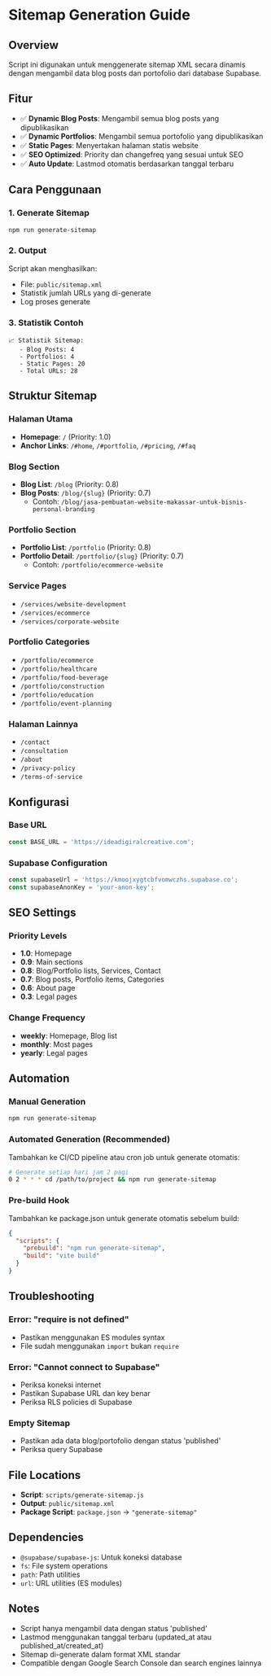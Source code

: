 # Sitemap Generation Guide

## Overview
Script ini digunakan untuk menggenerate sitemap XML secara dinamis dengan mengambil data blog posts dan portofolio dari database Supabase.

## Fitur
- ✅ **Dynamic Blog Posts**: Mengambil semua blog posts yang dipublikasikan
- ✅ **Dynamic Portfolios**: Mengambil semua portofolio yang dipublikasikan
- ✅ **Static Pages**: Menyertakan halaman statis website
- ✅ **SEO Optimized**: Priority dan changefreq yang sesuai untuk SEO
- ✅ **Auto Update**: Lastmod otomatis berdasarkan tanggal terbaru

## Cara Penggunaan

### 1. Generate Sitemap
```bash
npm run generate-sitemap
```

### 2. Output
Script akan menghasilkan:
- File: `public/sitemap.xml`
- Statistik jumlah URLs yang di-generate
- Log proses generate

### 3. Statistik Contoh
```
📈 Statistik Sitemap:
   - Blog Posts: 4
   - Portfolios: 4
   - Static Pages: 20
   - Total URLs: 28
```

## Struktur Sitemap

### Halaman Utama
- **Homepage**: `/` (Priority: 1.0)
- **Anchor Links**: `/#home`, `/#portfolio`, `/#pricing`, `/#faq`

### Blog Section
- **Blog List**: `/blog` (Priority: 0.8)
- **Blog Posts**: `/blog/{slug}` (Priority: 0.7)
  - Contoh: `/blog/jasa-pembuatan-website-makassar-untuk-bisnis-personal-branding`

### Portfolio Section
- **Portfolio List**: `/portfolio` (Priority: 0.8)
- **Portfolio Detail**: `/portfolio/{slug}` (Priority: 0.7)
  - Contoh: `/portfolio/ecommerce-website`

### Service Pages
- `/services/website-development`
- `/services/ecommerce`
- `/services/corporate-website`

### Portfolio Categories
- `/portfolio/ecommerce`
- `/portfolio/healthcare`
- `/portfolio/food-beverage`
- `/portfolio/construction`
- `/portfolio/education`
- `/portfolio/event-planning`

### Halaman Lainnya
- `/contact`
- `/consultation`
- `/about`
- `/privacy-policy`
- `/terms-of-service`

## Konfigurasi

### Base URL
```javascript
const BASE_URL = 'https://ideadigiralcreative.com';
```

### Supabase Configuration
```javascript
const supabaseUrl = 'https://kmoojxygtcbfvomwczhs.supabase.co';
const supabaseAnonKey = 'your-anon-key';
```

## SEO Settings

### Priority Levels
- **1.0**: Homepage
- **0.9**: Main sections
- **0.8**: Blog/Portfolio lists, Services, Contact
- **0.7**: Blog posts, Portfolio items, Categories
- **0.6**: About page
- **0.3**: Legal pages

### Change Frequency
- **weekly**: Homepage, Blog list
- **monthly**: Most pages
- **yearly**: Legal pages

## Automation

### Manual Generation
```bash
npm run generate-sitemap
```

### Automated Generation (Recommended)
Tambahkan ke CI/CD pipeline atau cron job untuk generate otomatis:

```bash
# Generate setiap hari jam 2 pagi
0 2 * * * cd /path/to/project && npm run generate-sitemap
```

### Pre-build Hook
Tambahkan ke package.json untuk generate otomatis sebelum build:

```json
{
  "scripts": {
    "prebuild": "npm run generate-sitemap",
    "build": "vite build"
  }
}
```

## Troubleshooting

### Error: "require is not defined"
- Pastikan menggunakan ES modules syntax
- File sudah menggunakan `import` bukan `require`

### Error: "Cannot connect to Supabase"
- Periksa koneksi internet
- Pastikan Supabase URL dan key benar
- Periksa RLS policies di Supabase

### Empty Sitemap
- Pastikan ada data blog/portofolio dengan status 'published'
- Periksa query Supabase

## File Locations
- **Script**: `scripts/generate-sitemap.js`
- **Output**: `public/sitemap.xml`
- **Package Script**: `package.json` → `"generate-sitemap"`

## Dependencies
- `@supabase/supabase-js`: Untuk koneksi database
- `fs`: File system operations
- `path`: Path utilities
- `url`: URL utilities (ES modules)

## Notes
- Script hanya mengambil data dengan status 'published'
- Lastmod menggunakan tanggal terbaru (updated_at atau published_at/created_at)
- Sitemap di-generate dalam format XML standar
- Compatible dengan Google Search Console dan search engines lainnya
